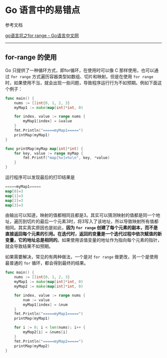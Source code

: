 # Go 语言中的易错点

参考文档

[go语言坑之for range - Go语言中文网](https://studygolang.com/articles/9701)

----

## for-range 的使用

Go 只提供了一种循环方式，即for循环，在使用时可以像 C 那样使用，也可以通过 `for range` 方式遍历容器类型如数组、切片和映射。但是在使用 `for range` 时，如果使用不当，就会出现一些问题，导致程序运行行为不如预期。例如下面这个例子：

```go
func main() {
    nums := []int{0, 1, 2, 3}
    myMap1 := make(map[int]*int, 0)

    for index, value := range nums {
        myMap1[index] = &value
    }
    fmt.Println("=====myMap1=====")
    printMap(myMap1)
}

func printMap(myMap map[int]*int) {
    for key, value := range myMap {
        fmt.Printf("map[%v]=%v\n", key, *value)
    }
}
```

运行程序可以发现最后的打印结果是

```go
=====myMap1=====
map[0]=3
map[1]=3
map[2]=3
map[3]=3
```

由输出可以知道，映射的值都相同且都是3。其实可以猜测映射的值都是同一个地址，遍历到切片的最后一个元素3时，将3写入了该地址，所以导致映射所有值都相同。其实真实原因也是如此，**因为 `for range` 创建了每个元素的副本，而不是直接返回每个元素的引用。在迭代时，返回的变量是一个迭代过程中依次赋值的新变量，它的地址总是相同的**。如果使用该值变量的地址作为指向每个元素的指针，就会导致结果不如预期。

如果需要解决，常见的有两种做法，一个是对 `for range` 做更改，另一个是使用最普通的 `for` 循环，都会得到最终的结果。

```go
func main() {
    nums := []int{0, 1, 2, 3}
    myMap1 := make(map[int]*int, 0)
    myMap2 := make(map[int]*int, 0)

    for index, value := range nums {
        num := value
        myMap1[index] = &num
    }
    fmt.Println("=====myMap1=====")
    printMap(myMap1)

    for i := 0; i < len(nums); i++ {
        myMap2[i] = &nums[i]
    }
    fmt.Println("=====myMap2=====")
    printMap(myMap2)
}
```
